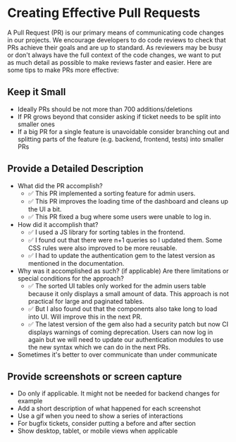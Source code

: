 # Creating Effective Pull Requests
A Pull Request (PR) is our primary means of communicating code changes in our projects. We encourage developers to do code reviews to check that PRs achieve their goals and are up to standard. As reviewers may be busy or don't always have the full context of the code changes, we want to put as much detail as possible to make reviews faster and easier. Here are some tips to make PRs more effective:

## Keep it Small
- Ideally PRs should be not more than 700 additions/deletions
- If PR grows beyond that consider asking if ticket needs to be split into smaller ones
- If a big PR for a single feature is unavoidable consider branching out and splitting parts of the feature (e.g. backend, frontend, tests) into smaller PRs

## Provide a Detailed Description
- What did the PR accomplish?
	- ✅ This PR implemented a sorting feature for admin users.
	- ✅ This PR improves the loading time of the dashboard and cleans up the UI a bit.
	- ✅ This PR fixed a bug where some users were unable to log in.
- How did it accomplish that?
	- ✅ I used a JS library for sorting tables in the frontend.
	- ✅ I found out that there were n+1 queries so I updated them. Some CSS rules were also improved to be more reusable.
	- ✅ I had to update the authentication gem to the latest version as mentioned in the documentation.
- Why was it accomplished as such? (if applicable) Are there limitations or special conditions for the approach?
	- ✅ The sorted UI tables only worked for the admin users table because it only displays a small amount of data. This approach is not practical for large and paginated tables.
	- ✅ But I also found out that the components also take long to load into UI. Will improve this in the next PR.
	- ✅ The latest version of the gem also had a security patch but now CI displays warnings of coming deprecation. Users can now log in again but we will need to update our authentication modules to use the new syntax which we can do in the next PRs.
- Sometimes it's better to over communicate than under communicate

## Provide screenshots or screen capture
- Do only if applicable. It might not be needed for backend changes for example
- Add a short description of what happened for each screenshot
- Use a gif when you need to show a series of interactions
- For bugfix tickets, consider putting a before and after section
- Show desktop, tablet, or mobile views when applicable

